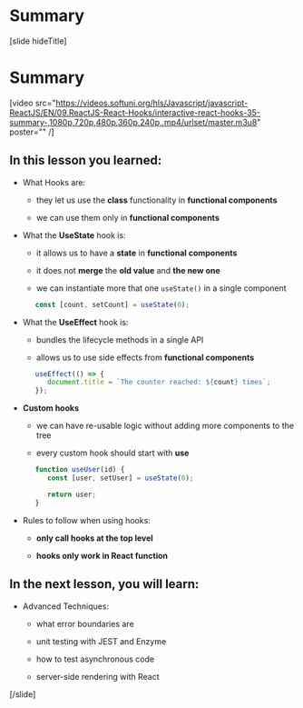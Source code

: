 # Summary

[slide hideTitle]

# Summary

[video src="https://videos.softuni.org/hls/Javascript/javascript-ReactJS/EN/09.ReactJS-React-Hooks/interactive-react-hooks-35-summary-,1080p,720p,480p,360p,240p,.mp4/urlset/master.m3u8" poster="" /]

## In this lesson you learned:

- What Hooks are:

   * they let us use the **class** functionality in **functional components**

   * we can use them only in **functional components**

- What the **UseState** hook is:

   * it allows us to have a **state** in **functional components**

   * it does not **merge** the **old value** and **the new one**

   * we can instantiate more that one `useState()` in a single component

   ```js
      const [count, setCount] = useState(0);
   ```

- What the **UseEffect** hook is:

   * bundles the lifecycle methods in a single API

   * allows us to use side effects from **functional components**

   ```js
      useEffect(() => {
         document.title = `The counter reached: ${count} times`;
      });
   ```

- **Custom hooks**

   * we can have re-usable logic without adding more components to the tree

   * every custom hook should start with **use**

   ```js
      function useUser(id) {
         const [user, setUser] = useState(0);

         return user;
      }
   ```

-  Rules to follow when using hooks:

   * **only call hooks at the top level**

   * **hooks only work in React function**

## In the next lesson, you will learn:

- Advanced Techniques:

   * what error boundaries are

   * unit testing with JEST and Enzyme

   * how to test asynchronous code

   * server-side rendering with React

[/slide]
